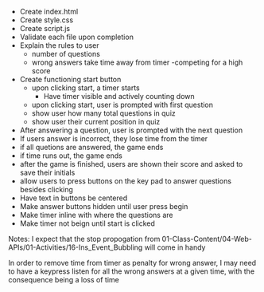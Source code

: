 - Create index.html
- Create style.css
- Create script.js
- Validate each file upon completion
- Explain the rules to user
  - number of questions
  - wrong answers take time away from timer
    -competing for a high score
- Create functioning start button
  - upon clicking start, a timer starts
    - Have timer visible and actively counting down
  - upon clicking start, user is prompted with first question
  - show user how many total questions in quiz
  - show user their current position in quiz
- After answering a question, user is prompted with the next question
- If users answer is incorrect, they lose time from the timer
- if all quetions are answered, the game ends
- if time runs out, the game ends
- after the game is finished, users are shown their score and asked to save their initials
- allow users to press buttons on the key pad to answer questions besides clicking
- Have text in buttons be centered
- Make answer buttons hidden until user press begin
- Make timer inline with where the questions are
- Make timer not beign until start is clicked

Notes: I expect that the stop propogation from 01-Class-Content/04-Web-APIs/01-Activities/16-Ins_Event_Bubbling will come in handy

In order to remove time from timer as penalty for wrong answer, I may need to have a keypress listen for all the wrong answers at a given time, with the consequence being a loss of time
